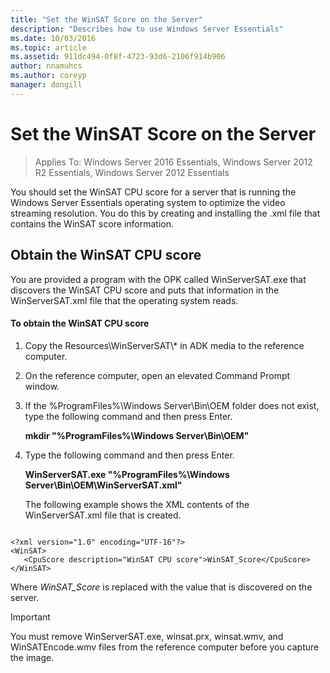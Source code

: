 ```yaml
---
title: "Set the WinSAT Score on the Server"
description: "Describes how to use Windows Server Essentials"
ms.date: 10/03/2016
ms.topic: article
ms.assetid: 911dc494-0f8f-4723-93d6-2106f914b906
author: nnamuhcs
ms.author: coreyp
manager: dongill
---
```


# Set the WinSAT Score on the Server

>Applies To: Windows Server 2016 Essentials, Windows Server 2012 R2 Essentials, Windows Server 2012 Essentials

You should set the WinSAT CPU score for a server that is running the  Windows Server Essentials operating system to optimize the video streaming resolution. You do this by creating and installing the .xml file that contains the WinSAT score information.

## Obtain the WinSAT CPU score
 You are provided a program with the OPK called WinServerSAT.exe that discovers the WinSAT CPU score and puts that information in the WinServerSAT.xml file that the operating system reads.

#### To obtain the WinSAT CPU score

1. Copy the Resources\WinServerSAT\\* in ADK media to the reference computer.

2. On the reference computer, open an elevated Command Prompt window.

3. If the %ProgramFiles%\Windows Server\Bin\OEM folder does not exist, type the following command and then press Enter.

    **mkdir "%ProgramFiles%\Windows Server\Bin\OEM"**

4. Type the following command and then press Enter.

    **WinServerSAT.exe "%ProgramFiles%\Windows Server\Bin\OEM\WinServerSAT.xml"**

   The following example shows the XML contents of the WinServerSAT.xml file that is created.

```

<?xml version="1.0" encoding="UTF-16"?>
<WinSAT>
   <CpuScore description="WinSAT CPU score">WinSAT_Score</CpuScore>
</WinSAT>
```

 Where *WinSAT_Score* is replaced with the value that is discovered on the server.

> [!IMPORTANT]
>  You must remove WinServerSAT.exe, winsat.prx, winsat.wmv, and WinSATEncode.wmv files from the reference computer before you capture the image.

